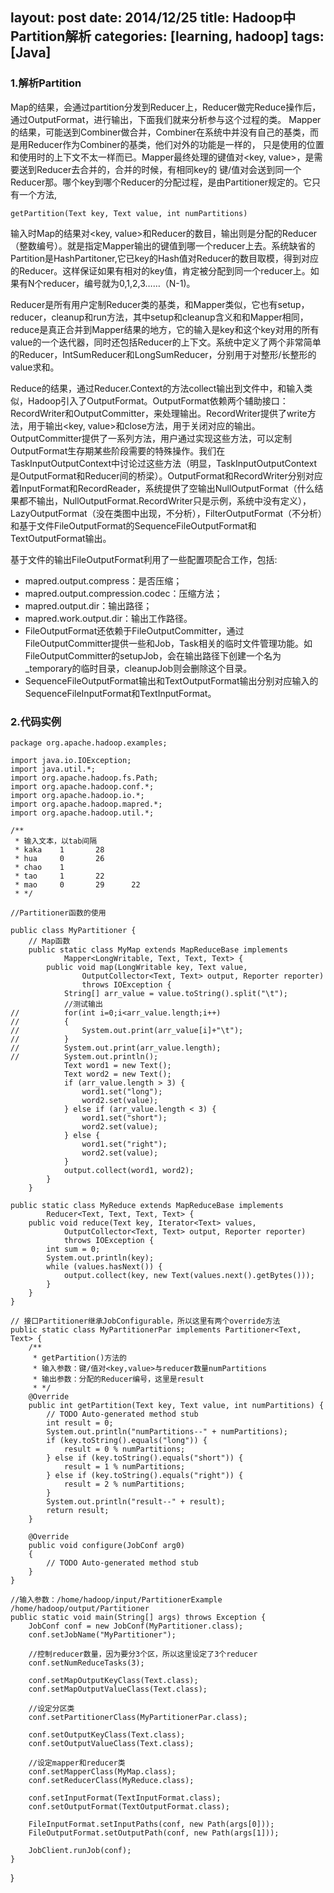 layout: post
date: 2014/12/25
title: Hadoop中Partition解析
categories: [learning, hadoop]
tags: [Java]
---


### 1.解析Partition

Map的结果，会通过partition分发到Reducer上，Reducer做完Reduce操作后，通过OutputFormat，进行输出，下面我们就来分析参与这个过程的类。
Mapper的结果，可能送到Combiner做合并，Combiner在系统中并没有自己的基类，而是用Reducer作为Combiner的基类，他们对外的功能是一样的，
只是使用的位置和使用时的上下文不太一样而已。Mapper最终处理的键值对<key, value>，是需要送到Reducer去合并的，合并的时候，有相同key的
键/值对会送到同一个Reducer那。哪个key到哪个Reducer的分配过程，是由Partitioner规定的。它只有一个方法,

	getPartition(Text key, Text value, int numPartitions) 

输入时Map的结果对<key, value>和Reducer的数目，输出则是分配的Reducer（整数编号）。就是指定Mapper输出的键值到哪一个reducer上去。系统缺省的Partition是HashPartitoner,它已key的Hash值对Reducer的数目取模，得到对应的Reducer。这样保证如果有相对的key值，肯定被分配到同一个reducer上。如果有N个reducer，编号就为0,1,2,3……（N-1)。

<!--more-->

Reducer是所有用户定制Reducer类的基类，和Mapper类似，它也有setup，reducer，cleanup和run方法，其中setup和cleanup含义和和Mapper相同，reduce是真正合并到Mapper结果的地方，它的输入是key和这个key对用的所有value的一个迭代器，同时还包括Reducer的上下文。系统中定义了两个非常简单的Reducer，IntSumReducer和LongSumReducer，分别用于对整形/长整形的value求和。

Reduce的结果，通过Reducer.Context的方法collect输出到文件中，和输入类似，Hadoop引入了OutputFormat。OutputFormat依赖两个辅助接口：RecordWriter和OutputCommitter，来处理输出。RecordWriter提供了write方法，用于输出<key, value>和close方法，用于关闭对应的输出。OutputCommitter提供了一系列方法，用户通过实现这些方法，可以定制OutputFormat生存期某些阶段需要的特殊操作。我们在TaskInputOutputContext中讨论过这些方法（明显，TaskInputOutputContext是OutputFormat和Reducer间的桥梁）。OutputFormat和RecordWriter分别对应着InputFormat和RecordReader，系统提供了空输出NullOutputFormat（什么结果都不输出，NullOutputFormat.RecordWriter只是示例，系统中没有定义），LazyOutputFormat（没在类图中出现，不分析），FilterOutputFormat（不分析）和基于文件FileOutputFormat的SequenceFileOutputFormat和TextOutputFormat输出。

基于文件的输出FileOutputFormat利用了一些配置项配合工作，包括:

- mapred.output.compress：是否压缩；
- mapred.output.compression.codec：压缩方法；
- mapred.output.dir：输出路径；
- mapred.work.output.dir：输出工作路径。
- FileOutputFormat还依赖于FileOutputCommitter，通过FileOutputCommitter提供一些和Job，Task相关的临时文件管理功能。如FileOutputCommitter的setupJob，会在输出路径下创建一个名为_temporary的临时目录，cleanupJob则会删除这个目录。
- SequenceFileOutputFormat输出和TextOutputFormat输出分别对应输入的SequenceFileInputFormat和TextInputFormat。

### 2.代码实例
	package org.apache.hadoop.examples;

	import java.io.IOException;
	import java.util.*;
	import org.apache.hadoop.fs.Path;
	import org.apache.hadoop.conf.*;
	import org.apache.hadoop.io.*;
	import org.apache.hadoop.mapred.*;
	import org.apache.hadoop.util.*;
	
	/**
	 * 输入文本，以tab间隔
	 * kaka    1       28
	 * hua     0       26
	 * chao    1
	 * tao     1       22
	 * mao     0       29      22
	 * */
	
	//Partitioner函数的使用
	
	public class MyPartitioner {
		// Map函数
		public static class MyMap extends MapReduceBase implements
				Mapper<LongWritable, Text, Text, Text> {
			public void map(LongWritable key, Text value,
					OutputCollector<Text, Text> output, Reporter reporter)
					throws IOException {
				String[] arr_value = value.toString().split("\t");
				//测试输出
	//			for(int i=0;i<arr_value.length;i++)
	//			{
	//				System.out.print(arr_value[i]+"\t");
	//			}
	//			System.out.print(arr_value.length);
	//			System.out.println();		
				Text word1 = new Text();
				Text word2 = new Text();
				if (arr_value.length > 3) {
					word1.set("long");
					word2.set(value);
				} else if (arr_value.length < 3) {
					word1.set("short");
					word2.set(value);
				} else {
					word1.set("right");
					word2.set(value);
				}
				output.collect(word1, word2);
			}
		}
	
	public static class MyReduce extends MapReduceBase implements
			Reducer<Text, Text, Text, Text> {
		public void reduce(Text key, Iterator<Text> values,
				OutputCollector<Text, Text> output, Reporter reporter)
				throws IOException {
			int sum = 0;
			System.out.println(key);
			while (values.hasNext()) {
				output.collect(key, new Text(values.next().getBytes()));	
			}
		}
	}

	// 接口Partitioner继承JobConfigurable，所以这里有两个override方法
	public static class MyPartitionerPar implements Partitioner<Text, Text> {
		/**
		 * getPartition()方法的
		 * 输入参数：键/值对<key,value>与reducer数量numPartitions
		 * 输出参数：分配的Reducer编号，这里是result
		 * */
		@Override
		public int getPartition(Text key, Text value, int numPartitions) {
			// TODO Auto-generated method stub
			int result = 0;
			System.out.println("numPartitions--" + numPartitions);
			if (key.toString().equals("long")) {
				result = 0 % numPartitions;
			} else if (key.toString().equals("short")) {
				result = 1 % numPartitions;
			} else if (key.toString().equals("right")) {
				result = 2 % numPartitions;
			}
			System.out.println("result--" + result);
			return result;
		}
		
		@Override
		public void configure(JobConf arg0) 
		{
			// TODO Auto-generated method stub
		}
	}

	//输入参数：/home/hadoop/input/PartitionerExample /home/hadoop/output/Partitioner
	public static void main(String[] args) throws Exception {
		JobConf conf = new JobConf(MyPartitioner.class);
		conf.setJobName("MyPartitioner");
		
		//控制reducer数量，因为要分3个区，所以这里设定了3个reducer
		conf.setNumReduceTasks(3);

		conf.setMapOutputKeyClass(Text.class);
		conf.setMapOutputValueClass(Text.class);

		//设定分区类
		conf.setPartitionerClass(MyPartitionerPar.class);

		conf.setOutputKeyClass(Text.class);
		conf.setOutputValueClass(Text.class);

		//设定mapper和reducer类
		conf.setMapperClass(MyMap.class);
		conf.setReducerClass(MyReduce.class);

		conf.setInputFormat(TextInputFormat.class);
		conf.setOutputFormat(TextOutputFormat.class);

		FileInputFormat.setInputPaths(conf, new Path(args[0]));
		FileOutputFormat.setOutputPath(conf, new Path(args[1]));

		JobClient.runJob(conf);
	}
}



	
	